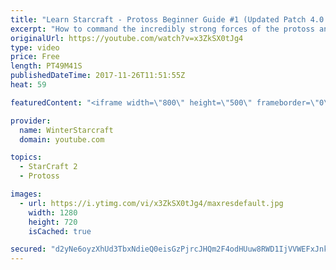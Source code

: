 ```yaml
---
title: "Learn Starcraft - Protoss Beginner Guide #1 (Updated Patch 4.0 FREE TO PLAY)"
excerpt: "How to command the incredibly strong forces of the protoss and cover weaknesses against the other inferior races. Updated for patch 4.0! This guide is not intended for COMPLETELY new players, but those who have played several games/campaign missions and grasp the very basics."
originalUrl: https://youtube.com/watch?v=x3ZkSX0tJg4
type: video
price: Free
length: PT49M41S
publishedDateTime: 2017-11-26T11:51:55Z
heat: 59

featuredContent: "<iframe width=\"800\" height=\"500\" frameborder=\"0\" src=\"https://www.youtube.com/embed/x3ZkSX0tJg4\" allow=\"accelerometer; autoplay; encrypted-media; gyroscope; picture-in-picture\" allowfullscreen></iframe>"

provider:
  name: WinterStarcraft
  domain: youtube.com

topics:
  - StarCraft 2
  - Protoss

images:
  - url: https://i.ytimg.com/vi/x3ZkSX0tJg4/maxresdefault.jpg
    width: 1280
    height: 720
    isCached: true

secured: "d2yNe6oyzXhUd3TbxNdieQ0eisGzPjrcJHQm2F4odHUuw8RWD1IjVVWEFxJnkRqTmYty17h8VfPs2CnF7alTZPip99dOiRpmsgG9WJi0pgNpm5mc2Oh1UG3fRDH0k/wYSEXSJpK8BLj3KShOij0YinGE/BK8L/MipKFWIl6xONrqkTSjjh9bHICFUEYH46LzeoYwbJ3ltvp5CSU2KyRKr6iKFEZGJ8HbUwalaWDgd1WhEJcEfzfJCFgK4x+Zt2foghxl38WWKUP9Mcp13qoFaGbNcGU6Qnjp/KO9i1GilT1rNCfDGbZduvj5hjUfDS9KkRkCFYB4zDYqt8Yfqbrr3d3qRnIeg73VW93yLq9p7Dmahgx0naXmsfiJ9vg1go/L0EJqsdY7qaOCYN3tUUeF8EltGj2MN1jczTNL2x548FkXrzJQZET+c8hQmLBIp+SR;/8cvmcYrS0VwkxKgyMCTvA=="
---
```


